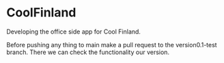 # CoolFinland
Developing the office side app for Cool Finland.

Before pushing any thing to main make a pull request to the version0.1-test branch. There we can check the functionality our version.
